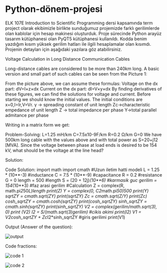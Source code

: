 # Python-dönem-projesi

ELK 107E Introduction to Scientific Programming dersi kapsamında term project olarak ekibimizle birlikte sunduğumuz projemizde farklı gerilimlerde olan kablolar için hesap makinesi oluşturduk. Proje sürecinde Python arayüz tasarım kütüphanesi olan PyQT5 kütüphanesi kullanıldı. Kodda benim yazdığım kısım yüksek gerilim hatları ile ilgili hesaplamalar olan kısımdı. Projenin detayları için aşağıdaki yazılara göz atabilirsiniz.

Voltage Calculation in Long Distance Communication Cables

Long-distance cables are considered to be more than 240km long. A basic version and small part of such cables can be seen from the Picture 1:
 
From the picture above, we can assume these formulas:
Voltage on the dx part:
dV=I×z×dx
Current on the dx part:
dI=V×y×dx
By finding derivatives of these figures, we can find the solutions for voltage and current. Before starting we should know the initial values. The initial conditions are x=0,I=Ir,V=Vr.
γ → spreading constant of unit length
Zc→characteristic empedance of unit length
Z → total impedance per phase
Y→total parallel admitance per phase





Writing in a matrix form we get:
  
Problem-Solving:
L=1.25 mH/km
C=7.5x10-9F/km 
R=0.2 Ω/km 
G=0 
We have 500km long cable with the values above and with total power as S=20+j12 [MVA]. 
Since the voltage between phase at load ends is desired to be 154 kV, what should be the voltage at the line head?

Solution:
  
Code Solution:
import math
import cmath
#Uzun iletim hatti modeli
L = 1.25 * (10**-3) #inductance
C = 7.5 * (10**-9) #capacitance
R = 0.2 #resistance
G = 0
length = 500 #length
S = (20 + 12j)*(10**6) #karmasik guc
gerilim = 154*(10**3) #faz arasi gerilim
#Calculation
Z = complex(R, math.pi*2*50*L)*length
print(Z)
Y = complex(0, C*2*math.pi*50)*500
print(Y)
sqrtZY = cmath.sqrt(Z*Y)
print(sqrtZY)
Zc = cmath.sqrt(Z/Y)
print(Zc)
cosh_sqrtZY = cmath.cosh(sqrtZY)
print(cosh_sqrtZY)
sinh_sqrtZY = cmath.sinh(sqrtZY)
print(sinh_sqrtZY)
V2 = complex(gerilim/math.sqrt(3), 0)
print (V2)
I2 = S/(math.sqrt(3)*gerilim) #cikis akimi
print(I2)
V1 = V2*cosh_sqrtZY + Zc*I2*sinh_sqrtZY #giris gerilimi
print(V1)


Output (Answer of the question):



![output](https://user-images.githubusercontent.com/39303015/150502227-600c7437-9f88-4446-89cd-385b8b5b677d.PNG)


Code fractions:

![code 1](https://user-images.githubusercontent.com/39303015/150502371-831b8abc-970b-4933-b7d0-7e7ffc2dcbfb.PNG)

![code 2](https://user-images.githubusercontent.com/39303015/150502367-ada02f6e-6ae9-42f1-b933-970ccbb9fa9a.PNG)
